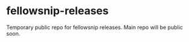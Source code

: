 # fellowsnip-releases
Temporary public repo for fellowsnip releases. Main repo will be public soon.
